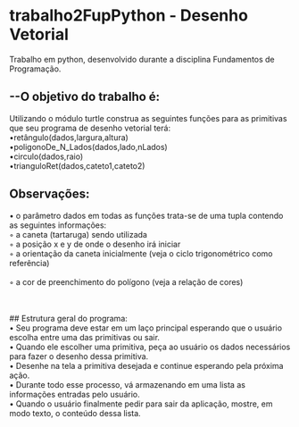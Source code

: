 # trabalho2FupPython - Desenho Vetorial
Trabalho em python, desenvolvido durante a disciplina Fundamentos de Programação.

## --O objetivo do trabalho é:<br/> 
Utilizando o módulo turtle construa as seguintes funções para as primitivas que seu programa de desenho
vetorial terá:<br/>
  •retângulo(dados,largura,altura)<br/>
  •poligonoDe_N_Lados(dados,lado,nLados)<br/>
  •circulo(dados,raio)<br/>
  •trianguloRet(dados,cateto1,cateto2)<br/>

## Observações:<br/>
  • o parâmetro dados em todas as funções trata-se de uma tupla contendo as seguintes informações:<br/>
    ◦ a caneta (tartaruga) sendo utilizada <br/>
    ◦ a posição x e y de onde o desenho irá iniciar<br/>
    ◦ a orientação da caneta inicialmente (veja o ciclo trigonométrico como referência)<br/>  
    ◦ a cor de preenchimento do polígono (veja a relação de cores)<br/>

<br/>
<br/>
## Estrutura geral do programa: <br/>
   • Seu programa deve estar em um laço principal esperando que o usuário escolha entre uma das
      primitivas ou sair. <br/>
   • Quando ele escolher uma primitiva, peça ao usuário os dados necessários para fazer o desenho dessa 
      primitiva. <br/>
   • Desenhe na tela a primitiva desejada e continue esperando pela próxima ação.<br/>
   • Durante todo esse processo, vá armazenando em uma lista as informações entradas pelo usuário.<br/>
   • Quando o usuário finalmente pedir para sair da aplicação, mostre, em modo texto, o conteúdo dessa
      lista. <br/>
